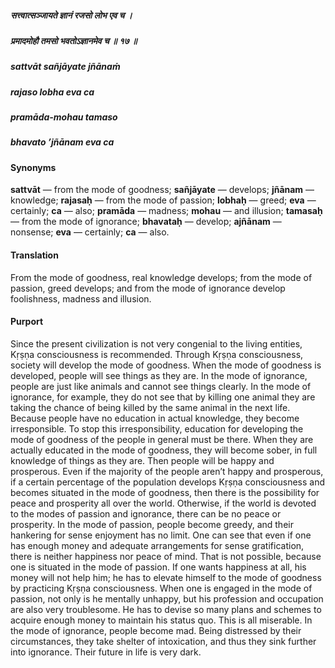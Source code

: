 ##### सत्त्वात्सञ्जायते ज्ञानं रजसो लोभ एव च ।
##### प्रमादमोहौ तमसो भवतोऽज्ञानमेव च ॥ १७ ॥

##### sattvāt sañjāyate jñānaṁ
##### rajaso lobha eva ca
##### pramāda-mohau tamaso
##### bhavato ’jñānam eva ca

#### Synonyms

**sattvāt** — from the mode of goodness; **sañjāyate** — develops; **jñānam** — knowledge; **rajasaḥ** — from the mode of passion; **lobhaḥ** — greed; **eva** — certainly; **ca** — also; **pramāda** — madness; **mohau** — and illusion; **tamasaḥ** — from the mode of ignorance; **bhavataḥ** — develop; **ajñānam** — nonsense; **eva** — certainly; **ca** — also.

#### Translation

From the mode of goodness, real knowledge develops; from the mode of passion, greed develops; and from the mode of ignorance develop foolishness, madness and illusion.

#### Purport

Since the present civilization is not very congenial to the living entities, Kṛṣṇa consciousness is recommended. Through Kṛṣṇa consciousness, society will develop the mode of goodness. When the mode of goodness is developed, people will see things as they are. In the mode of ignorance, people are just like animals and cannot see things clearly. In the mode of ignorance, for example, they do not see that by killing one animal they are taking the chance of being killed by the same animal in the next life. Because people have no education in actual knowledge, they become irresponsible. To stop this irresponsibility, education for developing the mode of goodness of the people in general must be there. When they are actually educated in the mode of goodness, they will become sober, in full knowledge of things as they are. Then people will be happy and prosperous. Even if the majority of the people aren’t happy and prosperous, if a certain percentage of the population develops Kṛṣṇa consciousness and becomes situated in the mode of goodness, then there is the possibility for peace and prosperity all over the world. Otherwise, if the world is devoted to the modes of passion and ignorance, there can be no peace or prosperity. In the mode of passion, people become greedy, and their hankering for sense enjoyment has no limit. One can see that even if one has enough money and adequate arrangements for sense gratification, there is neither happiness nor peace of mind. That is not possible, because one is situated in the mode of passion. If one wants happiness at all, his money will not help him; he has to elevate himself to the mode of goodness by practicing Kṛṣṇa consciousness. When one is engaged in the mode of passion, not only is he mentally unhappy, but his profession and occupation are also very troublesome. He has to devise so many plans and schemes to acquire enough money to maintain his status quo. This is all miserable. In the mode of ignorance, people become mad. Being distressed by their circumstances, they take shelter of intoxication, and thus they sink further into ignorance. Their future in life is very dark.